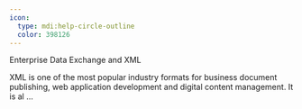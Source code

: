 ```yaml
---
icon:
  type: mdi:help-circle-outline
  color: 398126
---
```

Enterprise Data Exchange and XML

XML is one of the most popular industry formats for business document publishing, web application development and digital content management. It is al ... 
